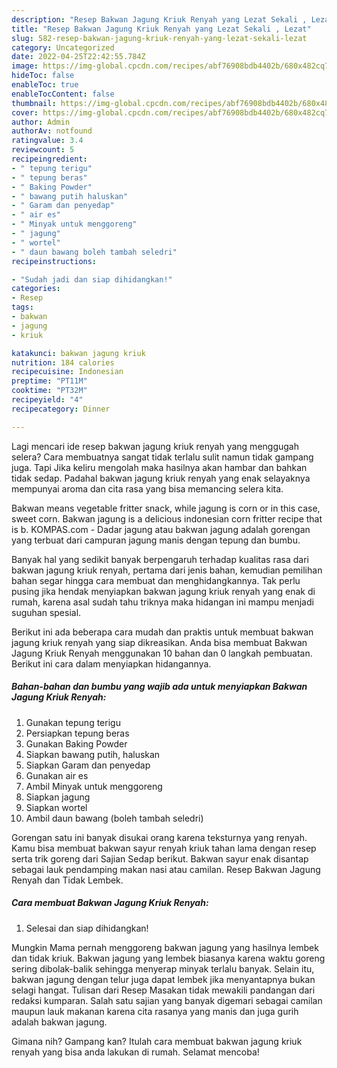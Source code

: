 ```yaml
---
description: "Resep Bakwan Jagung Kriuk Renyah yang Lezat Sekali , Lezat"
title: "Resep Bakwan Jagung Kriuk Renyah yang Lezat Sekali , Lezat"
slug: 582-resep-bakwan-jagung-kriuk-renyah-yang-lezat-sekali-lezat
category: Uncategorized
date: 2022-04-25T22:42:55.784Z
image: https://img-global.cpcdn.com/recipes/abf76908bdb4402b/680x482cq70/bakwan-jagung-kriuk-renyah-foto-resep-utama.jpg
hideToc: false
enableToc: true
enableTocContent: false
thumbnail: https://img-global.cpcdn.com/recipes/abf76908bdb4402b/680x482cq70/bakwan-jagung-kriuk-renyah-foto-resep-utama.jpg
cover: https://img-global.cpcdn.com/recipes/abf76908bdb4402b/680x482cq70/bakwan-jagung-kriuk-renyah-foto-resep-utama.jpg
author: Admin
authorAv: notfound
ratingvalue: 3.4
reviewcount: 5
recipeingredient:
- " tepung terigu"
- " tepung beras"
- " Baking Powder"
- " bawang putih haluskan"
- " Garam dan penyedap"
- " air es"
- " Minyak untuk menggoreng"
- " jagung"
- " wortel"
- " daun bawang boleh tambah seledri"
recipeinstructions:

- "Sudah jadi dan siap dihidangkan!"
categories:
- Resep
tags:
- bakwan
- jagung
- kriuk

katakunci: bakwan jagung kriuk 
nutrition: 184 calories
recipecuisine: Indonesian
preptime: "PT11M"
cooktime: "PT32M"
recipeyield: "4"
recipecategory: Dinner

---
```



Lagi mencari ide resep bakwan jagung kriuk renyah yang menggugah selera? Cara membuatnya sangat tidak terlalu sulit namun tidak gampang juga. Tapi Jika keliru mengolah maka hasilnya akan hambar dan bahkan tidak sedap. Padahal bakwan jagung kriuk renyah yang enak selayaknya mempunyai aroma dan cita rasa yang bisa memancing selera kita.


Bakwan means vegetable fritter snack, while jagung is corn or in this case, sweet corn. Bakwan jagung is a delicious indonesian corn fritter recipe that is b. KOMPAS.com - Dadar jagung atau bakwan jagung adalah gorengan yang terbuat dari campuran jagung manis dengan tepung dan bumbu.

Banyak hal yang sedikit banyak berpengaruh terhadap kualitas rasa dari bakwan jagung kriuk renyah, pertama dari jenis bahan, kemudian pemilihan bahan segar hingga cara membuat dan menghidangkannya. Tak perlu pusing jika hendak menyiapkan bakwan jagung kriuk renyah yang enak di rumah, karena asal sudah tahu triknya maka hidangan ini mampu menjadi suguhan spesial.


Berikut ini ada beberapa cara mudah dan praktis untuk membuat bakwan jagung kriuk renyah yang siap dikreasikan. Anda bisa membuat Bakwan Jagung Kriuk Renyah menggunakan 10 bahan dan 0 langkah pembuatan. Berikut ini cara dalam menyiapkan hidangannya.

<!--inarticleads1-->

##### Bahan-bahan dan bumbu yang wajib ada untuk menyiapkan Bakwan Jagung Kriuk Renyah:

1. Gunakan  tepung terigu
1. Persiapkan  tepung beras
1. Gunakan  Baking Powder
1. Siapkan  bawang putih, haluskan
1. Siapkan  Garam dan penyedap
1. Gunakan  air es
1. Ambil  Minyak untuk menggoreng
1. Siapkan  jagung
1. Siapkan  wortel
1. Ambil  daun bawang (boleh tambah seledri)


Gorengan satu ini banyak disukai orang karena teksturnya yang renyah. Kamu bisa membuat bakwan sayur renyah kriuk tahan lama dengan resep serta trik goreng dari Sajian Sedap berikut. Bakwan sayur enak disantap sebagai lauk pendamping makan nasi atau camilan. Resep Bakwan Jagung Renyah dan Tidak Lembek. 

<!--inarticleads2-->

##### Cara membuat Bakwan Jagung Kriuk Renyah:


1. Selesai dan siap dihidangkan!

Mungkin Mama pernah menggoreng bakwan jagung yang hasilnya lembek dan tidak kriuk. Bakwan jagung yang lembek biasanya karena waktu goreng sering dibolak-balik sehingga menyerap minyak terlalu banyak. Selain itu, bakwan jagung dengan telur juga dapat lembek jika menyantapnya bukan selagi hangat. Tulisan dari Resep Masakan tidak mewakili pandangan dari redaksi kumparan. Salah satu sajian yang banyak digemari sebagai camilan maupun lauk makanan karena cita rasanya yang manis dan juga gurih adalah bakwan jagung. 

Gimana nih? Gampang kan? Itulah cara membuat bakwan jagung kriuk renyah yang bisa anda lakukan di rumah. Selamat mencoba!
